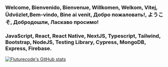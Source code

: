 ### Welcome, Bienvenido, Bienvenue, Willkomen, Welkom, Vitej, Üdvözlet,Bem-vindo, Bine ai venit, Добро пожаловать!, ようこそ, Добродошли, Ласкаво просимо!

### JavaScript, React, React Native, NextJS, Typescript, Tailwind, Bootstrap, NodeJS, Testing Library, Cypress, MongoDB, Express, Firebase.

[![Fluturecode's GitHub stats](https://github-readme-stats.vercel.app/api?username=fluturecode)](https://github.com/fluturecode/github-readme-stats)
